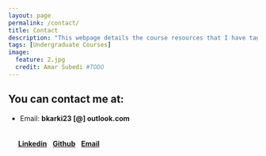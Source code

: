 ```yaml
---
layout: page
permalink: /contact/
title: Contact 
description: "This webpage details the course resources that I have tagught for undergraduate students"
tags: [Undergraduate Courses]
image:
  feature: 2.jpg
  credit: Amar Subedi #TODO
---
```


## You can contact me at:
- Email: __bkarki23 [@] outlook.com__


<div style="padding:20px;padding-bottom:500px">
<a target="_blank" rel="noopener noreferrer" href="https://www.linkedin.com/in/karki305/" type="button" class="btn btn-warning"><b>Linkedin</b></a>
&nbsp; <a target="_blank" rel="noopener noreferrer" href="https://github.com/bhoj001" type="button" class="btn btn-primary"><b>Github</b></a> &nbsp;
<a href="mailto:bkarki23@outlook.com" type="button" class="btn btn-info"><b>Email</b></a> &nbsp;
</div>



